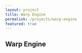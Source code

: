 ```yaml
---
layout: project
title: Warp Engine
permalink: /projects/warp-engine
featured: true
---
```

## Warp Engine